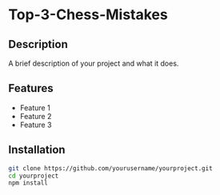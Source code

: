 # Top-3-Chess-Mistakes
## Description

A brief description of your project and what it does.

## Features

- Feature 1
- Feature 2
- Feature 3

## Installation

```bash
git clone https://github.com/yourusername/yourproject.git
cd yourproject
npm install
